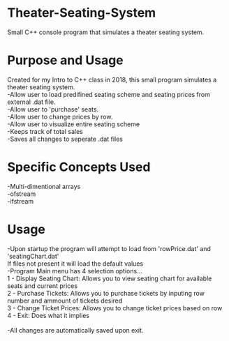 # Theater-Seating-System
Small C++ console program that simulates a theater seating system.  <br/>

# Purpose and Usage
Created for my Intro to C++ class in 2018, this small program simulates a theater seating system.<br/>
     -Allow user to load predifined seating scheme and seating prices from external .dat file.  <br/>
		 -Allow user to 'purchase' seats.<br/>
		 -Allow user to change prices by row.<br/>
		 -Allow user to visualize entire seating scheme<br/>
		 -Keeps track of total sales<br/>
		 -Saves all changes to seperate .dat files<br/>
     
# Specific Concepts Used

-Multi-dimentional arrays <br/>
-ofstream <br/>
-ifstream <br/>

# Usage

-Upon startup the program will attempt to load from 'rowPrice.dat' and 'seatingChart.dat'<br/>
 If files not present it will load the default values<br/>
-Program Main menu has 4 selection options...<br/>
  1 - Display Seating Chart: Allows you to view seating chart for available seats and current prices<br/>
  2 - Purchase Tickets: Allows you to purchase tickets by inputing row number and ammount of tickets desired<br/>
  3 - Change Ticket Prices: Allows you to change ticket prices based on row<br/>
  4 - Exit: Does what it implies<br/>
 <br/>
 -All changes are automatically saved upon exit.



